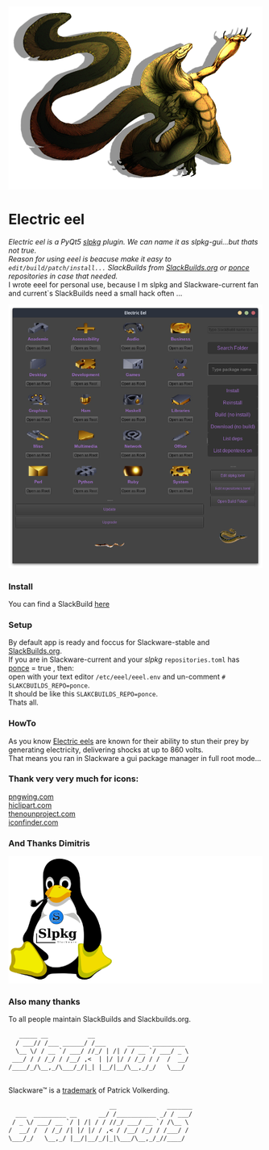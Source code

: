 ![](./eeel-dragon.png)

# Electric eel
*Electric eel is a PyQt5  [slpkg](https://dslackw.gitlab.io/slpkg) plugin. We can name it as slpkg-gui...but thats not true.*<br>
*Reason for using eeel is beacuse make it easy to `edit/build/patch/install...` SlackBuilds from [SlackBuilds.org](https://github.com/SlackBuildsOrg/slackbuilds.git) or [ponce](https://github.com/Ponce/slackbuilds) repositories in case that needed.*<br>
I wrote eeel for personal use, because I m slpkg and  Slackware-current fan and current`s SlackBuilds need a small hack often ...

![Electric eel](./Electric-eel.png)

### Install
You can find a SlackBuild [here](https://github.com/rizitis/One4All_SlackBuild/tree/main/eeel)

### Setup
By default app is ready and foccus for Slackware-stable and [SlackBuilds.org](https://github.com/SlackBuildsOrg/slackbuilds.git).<br>
If you are in Slackware-current and your *slpkg* `repositories.toml` has [ponce](https://github.com/Ponce/slackbuilds) = true , then:
<br>open with your text editor `/etc/eeel/eeel.env` and un-comment `# SLAKCBUILDS_REPO=ponce`.<br>
It should be like this `SLAKCBUILDS_REPO=ponce`. <br>
Thats all.


### HowTo
As you know [Electric eels](https://en.wikipedia.org/wiki/Electric_eel) are known for their ability to stun their prey by generating electricity, delivering shocks at up to 860 volts.<br>
That means you ran in Slackware a gui package manager in full root mode...<br>

### Thank very very much for icons:
[pngwing.com](https://www.pngwing.com/)<br>
[hiclipart.com](https://www.hiclipart.com/)<br>
[thenounproject.com](https://thenounproject.com/)<br>
[iconfinder.com](https://www.iconfinder.com/)<br>

### And Thanks Dimitris
[![slpkg](./slpkg-logo.png)](https://gitlab.com/dslackw/slpkg)


### Also many thanks
To all people maintain SlackBuilds and Slackbuilds.org.<br>

```
   _____ __           __                          
  / ___// /___ ______/ /___      ______ _________ 
  \__ \/ / __ `/ ___/ //_/ | /| / / __ `/ ___/ _ \
 ___/ / / /_/ / /__/ ,<  | |/ |/ / /_/ / /  /  __/
/____/_/\__,_/\___/_/|_| |__/|__/\__,_/_/   \___/ 
                                                  

```
<p>
  
Slackware™ is a [trademark](http://www.slackware.com/trademark/trademark.php) of Patrick Volkerding.
  
</p>

```
                            __              _______
  ___  _________ __      __/ /___________ _/ / ___/
 / _ \/ ___/ __ `/ | /| / / //_/ ___/ __ `/ /\__ \ 
/  __/ /  / /_/ /| |/ |/ / ,< / /__/ /_/ / /___/ / 
\___/_/   \__,_/ |__/|__/_/|_|\___/\__,_/_//____/  
                                                   

```
